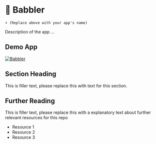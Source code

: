 # 🤖 Babbler
```
⬆️ (Replace above with your app's name)
```

Description of the app ...

## Demo App

[![Babbler](https://static.streamlit.io/badges/streamlit_badge_black_white.svg)](https://babbler.streamlit.app/)

## Section Heading

This is filler text, please replace this with text for this section.

## Further Reading

This is filler text, please replace this with a explanatory text about further relevant resources for this repo
- Resource 1
- Resource 2
- Resource 3
